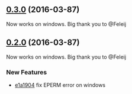 ## [0.3.0](https://github.com/littlebee/git-status-utils.git/compare/0.2.0...0.3.0) (2016-03-87)
Now works on windows.  Big thank you to @Feleij

## [0.2.0](https://github.com/littlebee/git-status-utils.git/compare/0.0.0...0.2.0) (2016-03-87)
Now works on windows.  Big thank you to @Feleij

### New Features
* [e1a1904](https://github.com/littlebee/git-status-utils.git/commit/e1a190454e330a861aa3a99ff0ede3fdf0fb1b51)  fix EPERM error on windows
